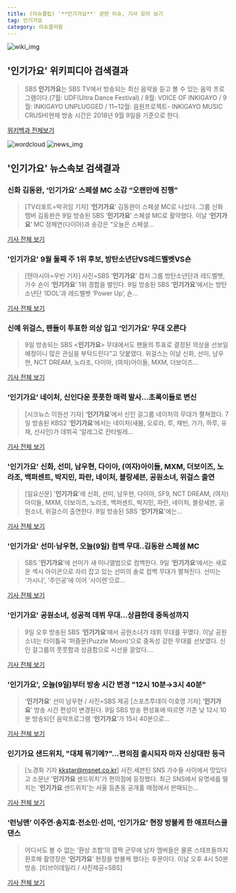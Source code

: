 ```yaml
---
title: (이슈클립) '**인기가요**' 관련 이슈, 기사 모아 보기
tag: 인기가요
category: 이슈클리핑
---
```

![wiki_img](https://user-images.githubusercontent.com/42597476/44503234-41136a80-a6d0-11e8-9071-6fc6418eafe4.png)
## **'**인기가요**'** 위키피디아 검색결과
>SBS **인기가요**는 SBS TV에서 방송되는 최신 음악을 듣고 볼 수 있는 음악 프로그램이다.(7월: UDF(Ultra Dance Festival) / 8월: VOICE OF INKIGAYO / 9월: INKIGAYO UNPLUGGED / 11~12월: 음원프로젝트- INKIGAYO MUSIC CRUSH)현재 방송 시간은 2018년 9월 9일을 기준으로 한다.

<a href="https://ko.wikipedia.org/wiki/인기가요" target="_blank">위키백과 전체보기</a>

![wordcloud](https://s3.ap-northeast-2.amazonaws.com/lyrics101-wordcloud/2018-09-09-1536476660.png)
![news_img](https://user-images.githubusercontent.com/42597476/44507050-1206f400-a6e4-11e8-8d98-7ffbfebb353f.png)
## **'**인기가요**'** 뉴스속보 검색결과
### 신화 김동완, ‘**인기가요**’ 스페셜 MC 소감 “오랜만에 진행”

>[TV리포트=박귀임 기자] ‘**인기가요**’ 김동완이 스페셜 MC로 나섰다. 그룹 신화 멤버 김동완은 9일 방송된 SBS ‘**인기가요**’ 스페셜 MC로 활약했다. 이날 ‘**인기가요**’ MC 정채연(다이아)과 송강은 “오늘은 스페셜...

<a href="http://www.tvreport.co.kr/?c=news&m=newsview&idx=1078890" target="_blank">기사 전체 보기</a>

### '**인기가요**' 9월 둘째 주 1위 후보, 방탄소년단VS레드벨벳VS숀

>[텐아시아=우빈 기자] 사진=SBS ‘**인기가요**’ 캡처 그룹 방탄소년단과 레드벨벳, 가수 숀이 ‘**인기가요**’ 1위 경합을 벌인다. 9일 방송된 SBS ‘**인기가요**’에서는 방탄소년단 ‘IDOL’과 레드벨벳 ‘Power Up’, 숀...

<a href="http://www.tenasia.co.kr/archives/1564729" target="_blank">기사 전체 보기</a>

### 신예 위걸스, 팬들이 투표한 의상 입고 ‘**인기가요**’ 무대 오른다

>9일 방송되는 SBS <**인기가요**> 무대에서도 팬들의 투표로 결정된 의상을 선보일 예정이니 많은 관심을 부탁드린다”고 덧붙였다. 위걸스는 이날 신화, 선미, 남우현, NCT DREAM, 노라조, 다이아, (여자)아이들, MXM, 더보이즈...

<a href="http://sports.khan.co.kr/news/sk_index.html?art_id=201809091114003&sec_id=540101&pt=nv" target="_blank">기사 전체 보기</a>

### ‘**인기가요**’ 네이처, 신인다운 풋풋한 매력 발사…초록이들로 변신

>[시크뉴스 이원선 기자] ‘**인기가요**’에서 신인 걸그룹 네이처의 무대가 펼쳐졌다. 7일 방송된 KBS2 ‘**인기가요**’에서는 네이처(새봄, 오로라, 루, 채빈, 가가, 하루, 유채, 선샤인)가 데뷔곡 ‘알레그로 칸타빌레...

<a href="http://chicnews.mk.co.kr/article.php?aid=1536475138211053007" target="_blank">기사 전체 보기</a>

### '**인기가요**' 신화, 선미, 남우현, 다이아, (여자)아이들, MXM, 더보이즈, 노라조, 백퍼센트, 박지민, 파란, 네이처, 블랑세븐, 공원소녀, 위걸스 출연

>[일요신문] '**인기가요**'에 신화, 선미, 남우현, 다이아, SF9, NCT DREAM, (여자)아이들, MXM, 더보이즈, 노라조, 백퍼센트, 박지민, 파란, 네이처, 블랑세븐, 공원소녀, 위걸스이 출연한다. 9일 방송된 SBS '**인기가요**'에는...

<a href="http://ilyo.co.kr/?ac=article_view&entry_id=309290" target="_blank">기사 전체 보기</a>

### '**인기가요**' 선미·남우현, 오늘(9일) 컴백 무대..김동완 스페셜 MC

>SBS '**인기가요**’에 선미가 새 미니앨범으로 컴백한다. 9일 ‘**인기가요**’에서는 새로운 섹시 아이콘으로 자리 잡고 있는 선미의 솔로 컴백 무대가 펼쳐진다. 선미는 ‘가시나’, ‘주인공’에 이어 ‘사이렌’으로...

<a href="http://www.osen.co.kr/article/G1110985600" target="_blank">기사 전체 보기</a>

### '**인기가요**' 공원소녀, 성공적 데뷔 무대…상큼한데 중독성까지

>9일 오후 방송된 SBS ‘**인기가요**’에서 공원소녀가 데뷔 무대를 꾸몄다. 이날 공원소녀는 타이틀곡 ‘퍼즐문(Puzzle Moon)’으로 중독성 강한 무대를 선보였다. 신인 걸그룹의 풋풋함과 상큼함으로 시선을 끌었다....

<a href="http://www.mydaily.co.kr/new_yk/html/read.php?newsid=201809091553526353&ext=na" target="_blank">기사 전체 보기</a>

### '**인기가요**', 오늘(9일)부터 방송 시간 변경 "12시 10분→3시 40분"

>'**인기가요**' 선미 남우현 / 사진=SBS 제공 [스포츠투데이 이호영 기자] '**인기가요**' 방송 시간 편성이 변경된다. 9일 SBS 방송 편성표에 따르면 기존 낮 12시 10분 방송되던 음악프로그램 '**인기가요**'가 15시 40분으로...

<a href="http://stoo.asiae.co.kr/news/naver_view.htm?idxno=2018090912452328409" target="_blank">기사 전체 보기</a>

### **인기가요** 샌드위치, "대체 뭐기에?"...편의점 출시되자 마자 신상대란 등극

>[노경화 기자 kkstar@msnet.co.kr] 사진.세븐틴 SNS 가수들 사이에서 맛있다고 소문난 '**인기가요** 샌드위치'가 편의점에 등장했다. 최근 SNS에서 유명세를 떨치는 '**인기가요** 샌드위치'는 서울 등촌동 공개홀 매점에서 판매되는...

<a href="http://news.imaeil.com/Entertainments/2018090912310815817" target="_blank">기사 전체 보기</a>

### ‘런닝맨’ 이주연·송지효·전소민·선미, ‘**인기가요**’ 현장 방불케 한 애프터스쿨 댄스

>어디서도 볼 수 없는 ‘환상 조합’의 깜짝 군무에 남자 멤버들은 물론 스태프들까지 환호해 촬영장은 ‘**인기가요**’ 현장을 방불케 했다는 후문이다. 이날 오후 4시 50분 방송. [티브이데일리 / 사진제공=SBS]

<a href="http://tvdaily.asiae.co.kr/read.php3?aid=15364665151393395019" target="_blank">기사 전체 보기</a>


